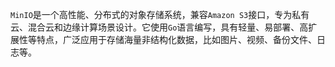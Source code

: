 `MinIO`是一个高性能、分布式的对象存储系统，兼容`Amazon S3`接口，专为私有云、混合云和边缘计算场景设计。它使用`Go`语言编写，具有轻量、易部署、高扩展性等特点，广泛应用于存储海量非结构化数据，比如图片、视频、备份文件、日志等。

